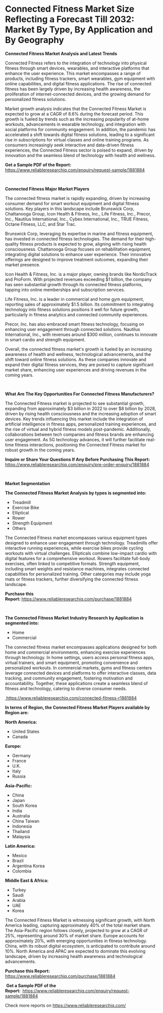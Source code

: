 <p><h1>Connected Fitness Market Size Reflecting a Forecast Till 2032: Market By Type, By Application and By Geography</h1></p><p><strong>Connected Fitness Market Analysis and Latest Trends</strong></p>
<p><p>Connected Fitness refers to the integration of technology into physical fitness through smart devices, wearables, and interactive platforms that enhance the user experience. This market encompasses a range of products, including fitness trackers, smart wearables, gym equipment with online capabilities, and digital fitness applications. The rise of connected fitness has been largely driven by increasing health awareness, the proliferation of internet-connected devices, and the growing demand for personalized fitness solutions.</p><p>Market growth analysis indicates that the Connected Fitness Market is expected to grow at a CAGR of 8.6% during the forecast period. This growth is fueled by trends such as the increasing popularity of at-home workouts, advancements in wearable technology, and integration with social platforms for community engagement. In addition, the pandemic has accelerated a shift towards digital fitness solutions, leading to a significant rise in subscriptions for virtual classes and online training programs. As consumers increasingly seek interactive and data-driven fitness experiences, the Connected Fitness sector is poised to expand, driven by innovation and the seamless blend of technology with health and wellness.</p></p>
<p><strong>Get a Sample PDF of the Report:&nbsp;</strong> <a href="https://www.reliableresearchiq.com/enquiry/request-sample/1881884?utm_campaign=2117&utm_medium=2&utm_source=Github&utm_content=ia&utm_term=20022025&utm_id=connected-fitness">https://www.reliableresearchiq.com/enquiry/request-sample/1881884</a></p>
<p>&nbsp;</p>
<p><strong>Connected Fitness Major Market Players</strong></p>
<p><p>The connected fitness market is rapidly expanding, driven by increasing consumer demand for smart workout equipment and digital fitness solutions. Key players in this landscape include Brunswick Corp, Chattanooga Group, Icon Health & Fitness, Inc., Life Fitness, Inc., Precor, Inc., Nautilus International, Inc., Cybex International, Inc., TRUE Fitness, Octane Fitness, LLC, and Star Trac.</p><p>Brunswick Corp, leveraging its expertise in marine and fitness equipment, has invested in connected fitness technologies. The demand for their high-quality fitness products is expected to grow, aligning with rising health consciousness. Chattanooga Group focuses on rehabilitation equipment, integrating digital solutions to enhance user experience. Their innovative offerings are designed to improve treatment outcomes, expanding their market presence.</p><p>Icon Health & Fitness, Inc. is a major player, owning brands like NordicTrack and ProForm. With projected revenues exceeding $1 billion, the company has seen substantial growth through its connected fitness platforms, tapping into online memberships and subscription services.</p><p>Life Fitness, Inc. is a leader in commercial and home gym equipment, reporting sales of approximately $1.5 billion. Its commitment to integrating technology into fitness solutions positions it well for future growth, particularly in fitness analytics and connected community experiences.</p><p>Precor, Inc. has also embraced smart fitness technology, focusing on enhancing user engagement through connected solutions. Nautilus International, Inc., with revenues around $300 million, continues to innovate in smart cardio and strength equipment.</p><p>Overall, the connected fitness market's growth is fueled by an increasing awareness of health and wellness, technological advancements, and the shift toward online fitness solutions. As these companies innovate and expand their digital fitness services, they are poised to capture significant market share, enhancing user experiences and driving revenues in the coming years.</p></p>
<p>&nbsp;</p>
<p><strong>What Are The Key Opportunities For Connected Fitness Manufacturers?</strong></p>
<p><p>The Connected Fitness market is projected to see substantial growth, expanding from approximately $3 billion in 2022 to over $8 billion by 2028, driven by rising health consciousness and the increasing adoption of smart devices. Key trends influencing this market include the integration of artificial intelligence in fitness apps, personalized training experiences, and the rise of virtual and hybrid fitness models post-pandemic. Additionally, collaborations between tech companies and fitness brands are enhancing user engagement. As 5G technology advances, it will further facilitate real-time fitness interactions, positioning the Connected Fitness market for robust growth in the coming years.</p></p>
<p><strong>Inquire or Share Your Questions If Any Before Purchasing This Report:</strong> <a href="https://www.reliableresearchiq.com/enquiry/pre-order-enquiry/1881884?utm_campaign=2117&utm_medium=2&utm_source=Github&utm_content=ia&utm_term=20022025&utm_id=connected-fitness">https://www.reliableresearchiq.com/enquiry/pre-order-enquiry/1881884</a></p>
<p>&nbsp;</p>
<p><strong>Market Segmentation</strong></p>
<p><strong>The Connected Fitness Market Analysis by types is segmented into:</strong></p>
<p><ul><li>Treadmill</li><li>Exercise Bike</li><li>Elliptical</li><li>Rower</li><li>Strength Equipment</li><li>Others</li></ul></p>
<p><p>The Connected Fitness market encompasses various equipment types designed to enhance user engagement through technology. Treadmills offer interactive running experiences, while exercise bikes provide cycling workouts with virtual challenges. Ellipticals combine low-impact cardio with digital features for a comprehensive workout. Rowers facilitate full-body exercises, often linked to competitive formats. Strength equipment, including smart weights and resistance machines, integrates connected capabilities for personalized training. Other categories may include yoga mats or fitness trackers, further diversifying the connected fitness landscape.</p></p>
<p><strong>Purchase this Report:&nbsp;</strong><a href="https://www.reliableresearchiq.com/purchase/1881884?utm_campaign=2117&utm_medium=2&utm_source=Github&utm_content=ia&utm_term=20022025&utm_id=connected-fitness">https://www.reliableresearchiq.com/purchase/1881884</a></p>
<p>&nbsp;</p>
<p><strong>The Connected Fitness Market Industry Research by Application is segmented into:</strong></p>
<p><ul><li>Home</li><li>Commercial</li></ul></p>
<p><p>The connected fitness market encompasses applications designed for both home and commercial environments, enhancing exercise experiences through technology. In home settings, users access personal fitness apps, virtual trainers, and smart equipment, promoting convenience and personalized workouts. In commercial markets, gyms and fitness centers leverage connected devices and platforms to offer interactive classes, data tracking, and community engagement, fostering motivation and accountability. Together, these applications create a seamless blend of fitness and technology, catering to diverse consumer needs.</p></p>
<p><a href="https://www.reliableresearchiq.com/connected-fitness-r1881884?utm_campaign=2117&utm_medium=2&utm_source=Github&utm_content=ia&utm_term=20022025&utm_id=connected-fitness">&nbsp;https://www.reliableresearchiq.com/connected-fitness-r1881884</a></p>
<p><strong>In terms of Region, the Connected Fitness Market Players available by Region are:</strong></p>
<p>
    <p> <strong> North America: </strong>
        <ul>
            <li>United States</li>
            <li>Canada</li>
        </ul>
        </p> 
    <p> <strong> Europe: </strong>
        <ul>
            <li>Germany</li>
            <li>France</li>
            <li>U.K.</li>
            <li>Italy</li>
            <li>Russia</li>
        </ul>
        </p> 
    <p> <strong> Asia-Pacific: </strong>
        <ul>
            <li>China</li>
            <li>Japan</li>
            <li>South Korea</li>
            <li>India</li>
            <li>Australia</li>
            <li>China Taiwan</li>
            <li>Indonesia</li>
            <li>Thailand</li>
            <li>Malaysia</li>
        </ul>
        </p> 
    <p> <strong> Latin America: </strong>
        <ul>
            <li>Mexico</li>
            <li>Brazil</li>
            <li>Argentina Korea</li>
            <li>Colombia</li>
        </ul>
        </p> 
    <p> <strong> Middle East & Africa: </strong>
        <ul>
            <li>Turkey</li>
            <li>Saudi</li>
            <li>Arabia</li>
            <li>UAE</li>
            <li>Korea</li>
        </ul>
    </p>
    </p>
<p><p>The Connected Fitness Market is witnessing significant growth, with North America leading, capturing approximately 40% of the total market share. The Asia-Pacific region follows closely, projected to grow at a CAGR of 25%, representing around 30% of market share. Europe accounts for approximately 20%, with emerging opportunities in fitness technology. China, with its robust digital ecosystem, is anticipated to contribute around 10%. North America and APAC are expected to dominate this evolving landscape, driven by increasing health awareness and technological advancements.</p></p>
<p><strong>Purchase this Report: </strong><a href="https://www.reliableresearchiq.com/purchase/1881884?utm_campaign=2117&utm_medium=2&utm_source=Github&utm_content=ia&utm_term=20022025&utm_id=connected-fitness">https://www.reliableresearchiq.com/purchase/1881884</a></p>
<p>&nbsp;<strong>Get a Sample PDF of the Report:&nbsp;&nbsp;</strong><a href="https://www.reliableresearchiq.com/enquiry/request-sample/1881884?utm_campaign=2117&utm_medium=2&utm_source=Github&utm_content=ia&utm_term=20022025&utm_id=connected-fitness">https://www.reliableresearchiq.com/enquiry/request-sample/1881884</a></p>
<p><strong></strong></p>
<p>Check more reports on <a href="https://www.reliableresearchiq.com/?utm_campaign=2117&utm_medium=2&utm_source=Github&utm_content=ia&utm_term=20022025&utm_id=connected-fitness">https://www.reliableresearchiq.com/</a></p>